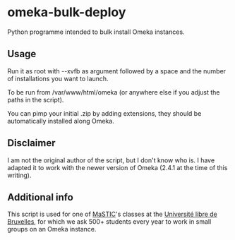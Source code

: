 # omeka-bulk-deploy
Python programme intended to bulk install Omeka instances.

## Usage
Run it as root with --xvfb as argument followed by a space and the number of installations you want to launch.

To be run from /var/www/html/omeka (or anywhere else if you adjust the paths in the script). 

You can pimp your initial .zip by adding extensions, they should be automatically installed along Omeka. 

## Disclaimer
I am not the original author of the script, but I don't know who is. I have adapted it to work with the newer version of Omeka (2.4.1 at the time of this writing).

## Additional info

This script is used for one of [MaSTIC](http://mastic.ulb.ac.be)'s classes at the [Université libre de Bruxelles](http://ulb.ac.be), for which we ask 500+ students every year to work in small groups on an Omeka instance.

